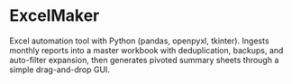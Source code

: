 # ExcelMaker
Excel automation tool with Python (pandas, openpyxl, tkinter). Ingests monthly reports into a master workbook with deduplication, backups, and auto-filter expansion, then generates pivoted summary sheets through a simple drag-and-drop GUI.
